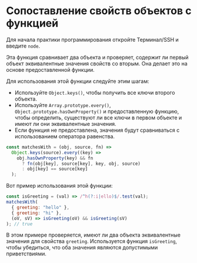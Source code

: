 # Сопоставление свойств объектов с функцией

Для начала практики программирования откройте Терминал/SSH и введите `node`.

Эта функция сравнивает два объекта и проверяет, содержит ли первый объект эквивалентные значения свойств со вторым. Она делает это на основе предоставленной функции.

Для использования этой функции следуйте этим шагам:

- Используйте `Object.keys()`, чтобы получить все ключи второго объекта.
- Используйте `Array.prototype.every()`, `Object.prototype.hasOwnProperty()` и предоставленную функцию, чтобы определить, существуют ли все ключи в первом объекте и имеют ли они эквивалентные значения.
- Если функция не предоставлена, значения будут сравниваться с использованием оператора равенства.

```js
const matchesWith = (obj, source, fn) =>
  Object.keys(source).every((key) =>
    obj.hasOwnProperty(key) && fn
      ? fn(obj[key], source[key], key, obj, source)
      : obj[key] == source[key]
  );
```

Вот пример использования этой функции:

```js
const isGreeting = (val) => /^h(?:i|ello)$/.test(val);
matchesWith(
  { greeting: "hello" },
  { greeting: "hi" },
  (oV, sV) => isGreeting(oV) && isGreeting(sV)
); // true
```

В этом примере проверяется, имеют ли два объекта эквивалентные значения для свойства `greeting`. Используется функция `isGreeting`, чтобы убедиться, что оба значения являются допустимыми приветствиями.
